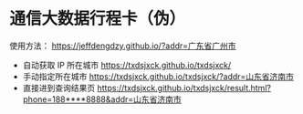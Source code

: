 # 通信大数据行程卡（伪）

使用方法：
https://jeffdengdzy.github.io/?addr=广东省广州市
- 自动获取 IP 所在城市 https://txdsjxck.github.io/txdsjxck/
- 手动指定所在城市 https://txdsjxck.github.io/txdsjxck/?addr=山东省济南市
- 直接进到查询结果页 https://txdsjxck.github.io/txdsjxck/result.html?phone=188****8888&addr=山东省济南市
